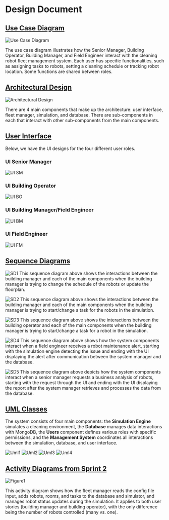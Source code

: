 # Design Document

## [Use Case Diagram](./use_case_diagram/use_cases.md)
![Use Case Diagram](./use_case_diagram/use_case_diagram.png)

The use case diagram illustrates how the Senior Manager, Building Operator, Building Manager, and Field Engineer interact with the cleaning robot fleet management system. Each user has specific functionalities, such as assigning tasks to robots, setting a cleaning schedule or tracking robot location. Some functions are shared between roles.

## [Architectural Design](./architecture/ARCHITECTURE.md)
![Architectural Design](./architecture/architecture.png)

There are 4 main components that make up the architecture: user interface, fleet manager, simulation, and database. There are sub-components in each that interact with other sub-components from the main components.

## [User Interface](./ui_wireframes/user_interface.md)
Below, we have the UI designs for the four different user roles.

### UI Senior Manager
![UI SM](./ui_wireframes/SeniorManagerWireframe.png)

### UI Building Operator
![UI BO](./ui_wireframes/building_operator.png)

### UI Building Manager/Field Engineer
![UI BM](./ui_wireframes/building_manager.png)

### UI Field Engineer
![UI FM](./ui_wireframes/field_engineer_wireframe.png)


## [Sequence Diagrams](./seq_diagrams/SEQUENCE.md)

![SD1](./seq_diagrams/bm1.png)
This sequence diagram above shows the interactions between the building manager and each of the main components when the building manager is trying to change the schedule of the robots or update the floorplan.


![SD2](./seq_diagrams/bm2.png)
This sequence diagram above shows the interactions between the building manager and each of the main components when the building manager is trying to start/change a task for the robots in the simulation.


![SD3](./seq_diagrams/bo.png)
This sequence diagram above shows the interactions between the building operator and each of the main components when the building manager is trying to start/change a task for a robot in the simulation.

![SD4](./seq_diagrams/fe.png)
This sequence diagram above shows how the system components interact when a field engineer receives a robot maintenance alert, starting with the simulation engine detecting the issue and ending with the UI displaying the alert after communication between the system manager and the database.

![SD5](./seq_diagrams/sm.png)
This sequence diagram above depicts how the system components interact when a senior manager requests a business analysis of robots, starting with the request through the UI and ending with the UI displaying the report after the system manager retrieves and processes the data from the database.

## [UML Classes](./uml_class_diagrams/CLASSES.md)
The system consists of four main components: the **Simulation Engine** simulates a cleaning environment, the **Database** manages data interactions with MongoDB, the **Users** component defines various roles with specific permissions, and the **Management System** coordinates all interactions between the simulation, database, and user interface.

![Uml1](./uml_class_diagrams/SimulationEngine.png)
![Uml2](./uml_class_diagrams/Database.png)
![Uml3](./uml_class_diagrams/Users.png)
![Uml4](./uml_class_diagrams/ManagementSystem.png)

## [Activity Diagrams from Sprint 2](./activity_diagram/activity_diagrams.md)

![Figure1](./activity_diagram/activity_diagram1.png)

This activity diagram shows how the fleet manager reads the config file input, adds robots, rooms, and tasks to the database and simulator, and manages robot status updates during the simulation. It applies to both user stories (building manager and building operator), with the only difference being the number of robots controlled (many vs. one).